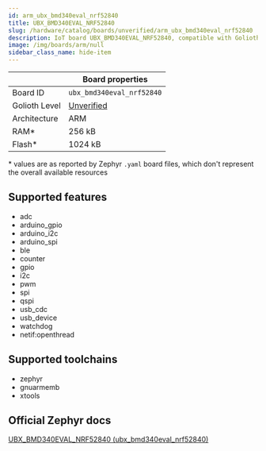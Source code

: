 ```yaml
---
id: arm_ubx_bmd340eval_nrf52840
title: UBX_BMD340EVAL_NRF52840
slug: /hardware/catalog/boards/unverified/arm_ubx_bmd340eval_nrf52840
description: IoT board UBX_BMD340EVAL_NRF52840, compatible with Golioth at unverified level.
image: /img/boards/arm/null
sidebar_class_name: hide-item
---
```


[//]: # (This is an auto-generated file, do not edit! Changes to it will be lost upon re-generation)



|                | Board properties     |
| -------------  | -------------------- |
| Board ID       | `ubx_bmd340eval_nrf52840` |
| Golioth Level  | [Unverified](/hardware#unverified-boards) |
| Architecture   | ARM |
| RAM*           | 256 kB |
| Flash*         | 1024 kB |

\* values are as reported by Zephyr `.yaml` board files, which don't represent the overall available resources



## Supported features

* adc
* arduino_gpio
* arduino_i2c
* arduino_spi
* ble
* counter
* gpio
* i2c
* pwm
* spi
* qspi
* usb_cdc
* usb_device
* watchdog
* netif:openthread

## Supported toolchains

* zephyr
* gnuarmemb
* xtools

## Official Zephyr docs

[UBX_BMD340EVAL_NRF52840 (ubx_bmd340eval_nrf52840)](https://docs.zephyrproject.org/latest/boards/arm/ubx_bmd340eval_nrf52840/doc/index.html)
